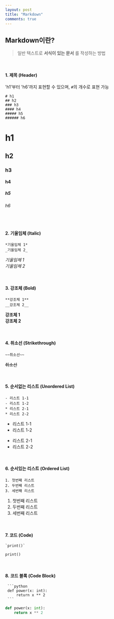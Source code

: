 ```yaml
---
layout: post
title: "Markdown"
comments: true
---
```


## Markdown이란?

> 일반 텍스트로 **서식이 있는 문서** 를 작성하는 방법

<br/>

#### 1. 제목 (Header)

'h1'부터 'h6'까지 표현할 수 있으며, `#`의 개수로 표현 가능

```
# h1
## h2
### h3
#### h4
##### h5
###### h6
```

# h1

## h2

### h3

#### h4

##### h5

###### h6

<br/>

#### 2. 기울임체 (Italic)

```
*기울임체 1*
_기울임체 2_
```

_기울임체 1_  
_기울임체 2_

<br/>

#### 3. 강조체 (Bold)

```
**강조체 1**
__강조체 2__
```

**강조체 1**  
**강조체 2**

<br/>

#### 4. 취소선 (Strikethrough)

```
~~취소선~~
```

~~취소선~~

<br/>

#### 5. 순서없는 리스트 (Unordered List)

```
- 리스트 1-1
- 리스트 1-2
* 리스트 2-1
* 리스트 2-2
```

- 리스트 1-1
- 리스트 1-2

* 리스트 2-1
* 리스트 2-2

<br/>

#### 6. 순서있는 리스트 (Ordered List)

```
1. 첫번째 리스트
2. 두번째 리스트
3. 세번째 리스트
```

1. 첫번째 리스트
2. 두번째 리스트
3. 세번째 리스트

<br/>

#### 7. 코드 (Code)

```
`print()`
```

`print()`

<br/>

#### 8. 코드 블록 (Code Block)

````
 ```python
 def power(x: int):
     return x ** 2
 ```
````

```python
def power(x: int):
    return x ** 2
```
